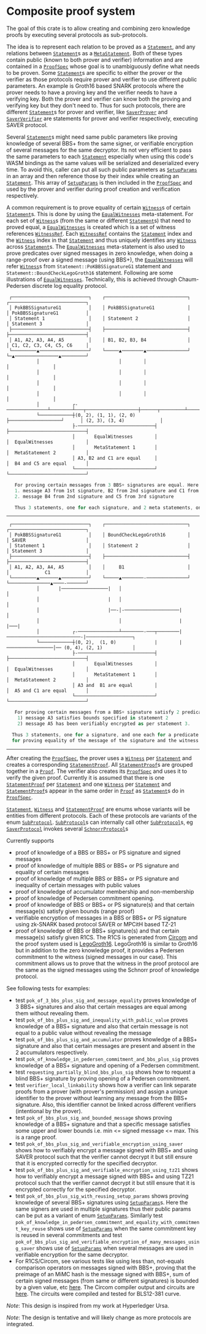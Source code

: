 # Composite proof system

<!-- cargo-rdme start -->

The goal of this crate is to allow creating and combining zero knowledge proofs by executing several
protocols as sub-protocols.

The idea is to represent each relation to be proved as a [`Statement`], and any relations between
[`Statement`]s as a [`MetaStatement`]. Both of these types contain public (known to both prover
and verifier) information and are contained in a [`ProofSpec`] whose goal is to unambiguously
define what needs to be proven. Some [`Statement`]s are specific to either the prover or the verifier
as those protocols require prover and verifier to use different public parameters. An example is Groth16
based SNARK protocols where the prover needs to have a proving key and the verifier needs to
have a verifying key. Both the prover and verifier can know both the proving and verifying key but
they don't need to. Thus for such protocols, there are different [`Statement`]s for prover and verifier,
like [`SaverProver`] and [`SaverVerifier`] are statements for prover and verifier respectively,
executing SAVER protocol.

Several [`Statement`]s might need same public parameters like proving knowledge of several BBS+
from the same signer, or verifiable encryption of several messages for the same decryptor. Its not
very efficient to pass the same parameters to each [`Statement`] especially when using this code's WASM
bindings as the same values will be serialized and deserialized every time. To avoid this, caller can
put all such public parameters as [`SetupParams`] in an array and then reference those by their index
while creating an [`Statement`]. This array of [`SetupParams`] is then included in the [`ProofSpec`]
and used by the prover and verifier during proof creation and verification respectively.

A common requirement is to prove equality of certain [`Witness`]s of certain [`Statement`]s. This
is done by using the [`EqualWitnesses`] meta-statement. For each set of [`Witness`]s (from the same or different [`Statement`]s)
that need to proved equal, a [`EqualWitnesses`] is created which is a set of witness references [`WitnessRef`].
Each [`WitnessRef`] contains the [`Statement`] index and the [`Witness`] index in that [`Statement`] and
thus uniquely identifies any [`Witness`] across [`Statement`]s. The [`EqualWitnesses`] meta-statement is also
used to prove predicates over signed messages in zero knowledge, when doing a range-proof over a
signed message (using BBS+), the [`EqualWitnesses`] will refer [`Witness`]s from `Statement::PoKBBSSignatureG1`
statement and `Statement::BoundCheckLegoGroth16` statement. Following are some illustrations of [`EqualWitnesses`].
Technically, this is achieved through Chaum-Pedersen discrete log equality protocol.

```text
 ┌────────────────────────────┐    ┌──────────────────────────────┐     ┌────────────────────────────┐
 │ PokBBSSignatureG1          │    │ PokBBSSignatureG1            │     │ PokBBSSignatureG1          │
 │ Statement 1                │    │ Statement 2                  │     │ Statement 3                │
 ├────────────────────────────┤    ├──────────────────────────────┤     ├────────────────────────────┤
 │ A1, A2, A3, A4, A5         │    │ B1, B2, B3, B4               │     │ C1, C2, C3, C4, C5, C6     │
 └─────────▲──────────────────┘    └─────▲────────▲───────────────┘     └─▲────────────────▲─────────┘
           │                             │        │                       │                │
           │                             │        │                       │                │
           │                             │        │                       │                │
           │                             │        │                       │                │
           │            ┌-───────────────┴────────┴───┬───────────────────┼──────┬─────────┴──────────────────┐
           └────────────┼(0, 2), (1, 1), (2, 0)       ├───────────────────┘      │ (2, 3), (3, 4)             │
                        ├-────────────────────────────┤                          ├────────────────────────────┤
                        │       EqualWitnesses        │                          │  EqualWitnesses            │
                        │       MetaStatement 1       │                          │  MetaStatement 2           │
                        │ A3, B2 and C1 are equal     │                          │  B4 and C5 are equal       │
                        └─────────────────────────────┘                          └────────────────────────────┘
```

```rust
   For proving certain messages from 3 BBS+ signatures are equal. Here there 2 sets of equalities,
   1. message A3 from 1st signature, B2 from 2nd signature and C1 from 3rd signature
   2. message B4 from 2nd signature and C5 from 3rd signature

   Thus 3 statements, one for each signature, and 2 meta statements, one for each equality
```
---------------------------------------------------------------------------------------------------------------------------------------------------
```text
 ┌────────────────────────────┐    ┌──────────────────────────────┐     ┌────────────────────────────┐
 │ PokBBSSignatureG1          │    │ BoundCheckLegoGroth16        │     │ SAVER                      │
 │ Statement 1                │    │ Statement 2                  │     │ Statement 3                │
 ├────────────────────────────┤    ├──────────────────────────────┤     ├────────────────────────────┤
 │ A1, A2, A3, A4, A5         │    │     B1                       │     │             C1             │
 └─────────▲───────▲──────────┘    └─────▲────────-───────────────┘     └───────────────▲────-───────┘
           │       |─────────────────|   │                                              │
           │                         |   │                                              │
           │                         |──-│-────────────────────|                        │
           │                             │                     |                        |───|
           │            ┌-───────────────┴────────-───┬────────|───────────────────────────-|─────────────────┐
           └────────────┼(0, 2),  (1, 0)              |        |─────────────────│── (0, 4), (2, 1)           │
                        ├-────────────────────────────┤                          ├────────────────────────────┤
                        │       EqualWitnesses        │                          │  EqualWitnesses            │
                        │       MetaStatement 1       │                          │  MetaStatement 2           │
                        │ A3 and  B1 are equal        │                          │  A5 and C1 are equal       │
                        └─────────────────────────────┘                          └────────────────────────────┘
```
```rust
   For proving certain messages from a BBS+ signature satisfy 2 predicates,
    1) message A3 satisfies bounds specified in statement 2
    2) message A5 has been verifiably encrypted as per statement 3.

  Thus 3 statements, one for a signature, and one each for a predicate. 2 meta statements, one each
  for proving equality of the message of the signature and the witness of the predicate
```
--------------------------------------------------------------------------------------------------------------------------------

After creating the [`ProofSpec`], the prover uses a [`Witness`] per [`Statement`] and creates a
corresponding [`StatementProof`]. All [`StatementProof`]s are grouped together in a [`Proof`].
The verifier also creates its [`ProofSpec`] and uses it to verify the given proof. Currently it is
assumed that there is one [`StatementProof`] per [`Statement`] and one [`Witness`] per [`Statement`]
and [`StatementProof`]s appear in the same order in [`Proof`] as [`Statement`]s do in [`ProofSpec`].

[`Statement`], [`Witness`] and [`StatementProof`] are enums whose variants will be entities from different
protocols. Each of these protocols are variants of the enum [`SubProtocol`]. [`SubProtocol`]s can internally
call other [`SubProtocol`]s, eg [`SaverProtocol`] invokes several [`SchnorrProtocol`]s

Currently supports
- proof of knowledge of a BBS or BBS+ or PS signature and signed messages
- proof of knowledge of multiple BBS or BBS+ or PS signature and equality of certain messages
- proof of knowledge of multiple BBS or BBS+ or PS signature and inequality of certain messages with public values
- proof of knowledge of accumulator membership and non-membership
- proof of knowledge of Pedersen commitment opening.
- proof of knowledge of BBS or BBS+ or PS signature(s) and that certain message(s) satisfy given bounds (range proof)
- verifiable encryption of messages in a BBS or BBS+ or PS signature using zk-SNARK based protocol SAVER or
  MPCitH based TZ-21
- proof of knowledge of BBS or BBS+ signature(s) and that certain message(s) satisfy given R1CS. The R1CS is generated
  from [Circom](https://github.com/iden3/circom) and the proof system used is [LegoGroth16](https://github.com/lovesh/legogro16).
  LegoGroth16 is similar to Groth16 but in addition to the zero knowledge proof, it provides a Pedersen
  commitment to the witness (signed messages in our case). This commitment allows us to prove that the witness in
  the proof protocol are the same as the signed messages using the Schnorr proof of knowledge protocol.

See following tests for examples:

- test `pok_of_3_bbs_plus_sig_and_message_equality` proves knowledge of 3 BBS+ signatures and also that certain
  messages are equal among them without revealing them.
- test `pok_of_bbs_plus_sig_and_inequality_with_public_value` proves knowledge of a BBS+ signature and also that
  certain message is not equal to a public value without revealing the message
- test `pok_of_bbs_plus_sig_and_accumulator` proves knowledge of a BBS+ signature and also that certain messages
  are present and absent in the 2 accumulators respectively.
- test `pok_of_knowledge_in_pedersen_commitment_and_bbs_plus_sig` proves knowledge of a BBS+ signature and opening
  of a Pedersen commitment.
- test `requesting_partially_blind_bbs_plus_sig` shows how to request a blind BBS+ signature by proving opening of
  a Pedersen commitment.
- test `verifier_local_linkability` shows how a verifier can link separate proofs from a prover (with prover's
  permission) and assign a unique identifier to the prover without learning any message from the BBS+ signature.
  Also, this identifier cannot be linked across different verifiers (intentional by the prover).
- test `pok_of_bbs_plus_sig_and_bounded_message` shows proving knowledge of a BBS+ signature and that a specific
  message satisfies some upper and lower bounds i.e. min <= signed message <= max. This is a range proof.
- test `pok_of_bbs_plus_sig_and_verifiable_encryption_using_saver` shows how to verifiably encrypt a message signed with BBS+ and
  using SAVER protocol such that the verifier cannot decrypt it but still ensure that it is encrypted correctly for the specified decryptor.
- test `pok_of_bbs_plus_sig_and_verifiable_encryption_using_tz21` shows how to verifiably encrypt a message signed with BBS+ and
  using TZ21 protocol such that the verifier cannot decrypt it but still ensure that it is encrypted correctly for the specified decryptor.
- test `pok_of_bbs_plus_sig_with_reusing_setup_params` shows proving knowledge of several BBS+ signatures
  using [`SetupParams`]s. Here the same signers are used in multiple signatures thus their public params
  can be put as a variant of enum [`SetupParams`]. Similarly test
  `pok_of_knowledge_in_pedersen_commitment_and_equality_with_commitment_key_reuse` shows use of [`SetupParams`]
  when the same commitment key is reused in several commitments and test `pok_of_bbs_plus_sig_and_verifiable_encryption_of_many_messages_using_saver`
  shows use of [`SetupParams`] when several messages are used in verifiable encryption for the same decryptor.
- For R1CS/Circom, see various tests like using less than, not-equals comparison operators on messages signed with BBS+, proving
  that the preimage of an MiMC hash is the message signed with BBS+, sum of certain signed messages (from same or different signatures)
  is bounded by a given value, etc [here](tests/r1cs). The Circom compiler output and circuits are [here](tests/r1cs/circom).
  The circuits were compiled and tested for BLS12-381 curve.

*Note*: This design is inspired from my work at Hyperledger Ursa.

*Note*: The design is tentative and will likely change as more protocols are integrated.


[`Statement`]: https://docs.rs/proof_system/latest/proof_system/statement/enum.Statement.html
[`MetaStatement`]: https://docs.rs/proof_system/latest/proof_system/meta_statement/enum.MetaStatement.html
[`EqualWitnesses`]: https://docs.rs/proof_system/latest/proof_system/meta_statement/struct.EqualWitnesses.html
[`WitnessRef`]: https://docs.rs/proof_system/latest/proof_system/meta_statement/type.WitnessRef.html
[`SaverProver`]: https://docs.rs/proof_system/latest/proof_system/statement/saver/struct.SaverProver.html
[`SaverVerifier`]: https://docs.rs/proof_system/latest/proof_system/statement/saver/struct.SaverVerifier.html
[`SetupParams`]: https://docs.rs/proof_system/latest/proof_system/setup_params/enum.SetupParams.html
[`ProofSpec`]: https://docs.rs/proof_system/latest/proof_system/proof_spec/struct.ProofSpec.html
[`Witness`]: https://docs.rs/proof_system/latest/proof_system/witness/enum.Witness.html
[`StatementProof`]: https://docs.rs/proof_system/latest/proof_system/statement_proof/enum.StatementProof.html
[`Proof`]: proof::Proof
[`SubProtocol`]: https://docs.rs/proof_system/latest/proof_system/sub_protocols/enum.SubProtocol.html
[`SaverProtocol`]: https://docs.rs/proof_system/latest/proof_system/sub_protocols/saver/struct.SaverProtocol.html
[`SchnorrProtocol`]: https://docs.rs/proof_system/latest/proof_system/sub_protocols/schnorr/struct.SchnorrProtocol.html

<!-- cargo-rdme end -->
